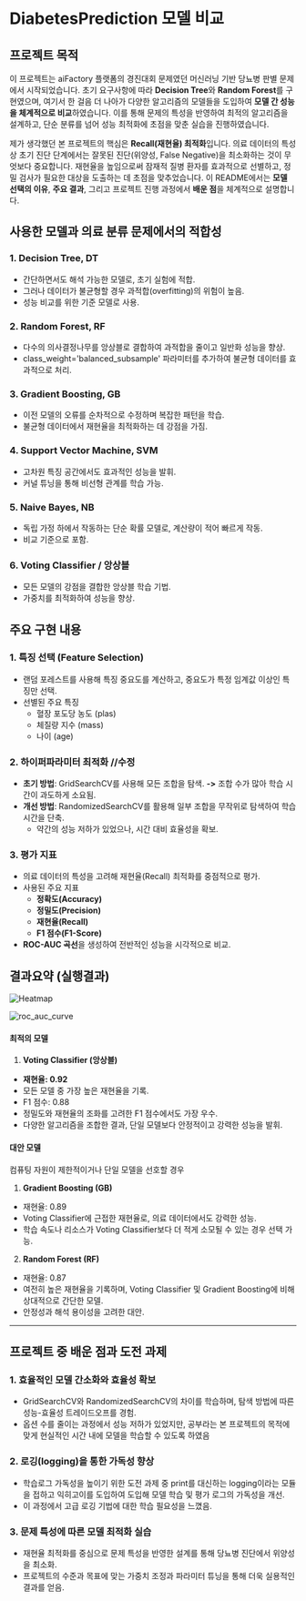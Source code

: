 # DiabetesPrediction 모델 비교

## **프로젝트 목적**
이 프로젝트는 aiFactory 플랫폼의 경진대회 문제였던 머신러닝 기반 당뇨병 판별 문제에서 시작되었습니다.
초기 요구사항에 따라 **Decision Tree**와 **Random Forest**를 구현였으며, 여기서 한 걸음 더 나아가 다양한 알고리즘의 모델들을 도입하여 **모델 간 성능을 체계적으로 비교**하였습니다.
이를 통해 문제의 특성을 반영하여 최적의 알고리즘을 설계하고, 단순 분류를 넘어 성능 최적화에 초점을 맞춘 실습을 진행하였습니다.

제가 생각했던 본 프로젝트의 핵심은 **Recall(재현율) 최적화**입니다. 의료 데이터의 특성상 초기 진단 단계에서는 잘못된 진단(위양성, False Negative)을 최소화하는 것이 무엇보다 중요합니다. 재현율을 높임으로써 잠재적 질병 환자를 효과적으로 선별하고, 정밀 검사가 필요한 대상을 도출하는 데 초점을 맞추었습니다.
이 README에서는 **모델 선택의 이유**, **주요 결과**, 그리고 프로젝트 진행 과정에서 **배운 점**을 체계적으로 설명합니다.

## **사용한 모델과 의료 분류 문제에서의 적합성**
### 1. Decision Tree, DT
  - 간단하면서도 해석 가능한 모델로, 초기 실험에 적합.
  - 그러나 데이터가 불균형할 경우 과적합(overfitting)의 위험이 높음.
  - 성능 비교를 위한 기준 모델로 사용.
### 2. Random Forest, RF
  - 다수의 의사결정나무를 앙상블로 결합하여 과적합을 줄이고 일반화 성능을 향상.
  - class_weight='balanced_subsample' 파라미터를 추가하여 불균형 데이터를 효과적으로 처리.
### 3. Gradient Boosting, GB
  - 이전 모델의 오류를 순차적으로 수정하며 복잡한 패턴을 학습.
  - 불균형 데이터에서 재현율을 최적화하는 데 강점을 가짐.
### 4. Support Vector Machine, SVM
  - 고차원 특징 공간에서도 효과적인 성능을 발휘.
  - 커널 튜닝을 통해 비선형 관계를 학습 가능.
### 5. Naive Bayes, NB
  - 독립 가정 하에서 작동하는 단순 확률 모델로, 계산량이 적어 빠르게 작동.
  - 비교 기준으로 포함.
### 6. Voting Classifier / 앙상블
  - 모든 모델의 강점을 결합한 앙상블 학습 기법.
  - 가중치를 최적화하여 성능을 향상.

## **주요 구현 내용**
### 1. **특징 선택 (Feature Selection)**
  - 랜덤 포레스트를 사용해 특징 중요도를 계산하고, 중요도가 특정 임계값 이상인 특징만 선택.
  - 선별된 주요 특징
    - 혈장 포도당 농도 (plas)
    - 체질량 지수 (mass)
    - 나이 (age)
### 2. **하이퍼파라미터 최적화**     //수정
  - **초기 방법**: GridSearchCV를 사용해 모든 조합을 탐색.  **->**  조합 수가 많아 학습 시간이 과도하게 소요됨.
  - **개선 방법**: RandomizedSearchCV를 활용해 일부 조합을 무작위로 탐색하여 학습 시간을 단축.
    - 약간의 성능 저하가 있었으나, 시간 대비 효율성을 확보.
### 3. **평가 지표**
  - 의료 데이터의 특성을 고려해 재현율(Recall) 최적화를 중점적으로 평가.
  - 사용된 주요 지표
    - **정확도(Accuracy)**
    - **정밀도(Precision)**
    - **재현율(Recall)**
    - **F1 점수(F1-Score)**
  - **ROC-AUC 곡선**을 생성하여 전반적인 성능을 시각적으로 비교.

## **결과요약 (실행결과)**
![Heatmap](https://github.com/user-attachments/assets/e9808ade-b1c6-46da-9082-0517bd7c1277)

![roc_auc_curve](https://github.com/user-attachments/assets/988afc2e-3854-486c-8ec5-e4771fedb993)

#### **최적의 모델**
1) **Voting Classifier (앙상블)**
  - **재현율: 0.92**
  - 모든 모델 중 가장 높은 재현율을 기록.
  - F1 점수: 0.88
  - 정밀도와 재현율의 조화를 고려한 F1 점수에서도 가장 우수.
  - 다양한 알고리즘을 조합한 결과, 단일 모델보다 안정적이고 강력한 성능을 발휘.
#### **대안 모델** 
컴퓨팅 자원이 제한적이거나 단일 모델을 선호할 경우
1) **Gradient Boosting (GB)**
  - 재현율: 0.89
  - Voting Classifier에 근접한 재현율로, 의료 데이터에서도 강력한 성능.
  - 학습 속도나 리소스가 Voting Classifier보다 더 적게 소모될 수 있는 경우 선택 가능.
2) **Random Forest (RF)**
  - 재현율: 0.87
  - 여전히 높은 재현율을 기록하며, Voting Classifier 및 Gradient Boosting에 비해 상대적으로 간단한 모델.
  - 안정성과 해석 용이성을 고려한 대안.

---

## **프로젝트 중 배운 점과 도전 과제**
### 1. 효율적인 모델 간소화와 효율성 확보
  - GridSearchCV와 RandomizedSearchCV의 차이를 학습하며, 탐색 방법에 따른 성능-효율성 트레이드오프를 경험.
  - 옵션 수를 줄이는 과정에서 성능 저하가 있었지만, 공부라는 본 프로젝트의 목적에 맞게 현실적인 시간 내에 모델을 학습할 수 있도록 하였음
### 2. 로깅(logging)을 통한 가독성 향상
  - 학습로그 가독성을 높이기 위한 도전 과제 중 print를 대신하는 logging이라는 모듈을 접하고 익히고이를 도입하여 도입해 모델 학습 및 평가 로그의 가독성을 개선.
  - 이 과정에서 고급 로깅 기법에 대한 학습 필요성을 느꼈음.
### 3. 문제 특성에 따른 모델 최적화 실습
  - 재현율 최적화를 중심으로 문제 특성을 반영한 설계를 통해 당뇨병 진단에서 위양성을 최소화.
  - 프로젝트의 수준과 목표에 맞는 가중치 조정과 파라미터 튜닝을 통해 더욱 실용적인 결과를 얻음.
